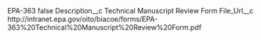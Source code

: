 <?xml version="1.0" encoding="UTF-8"?>
<CustomMetadata xmlns="http://soap.sforce.com/2006/04/metadata" xmlns:xsi="http://www.w3.org/2001/XMLSchema-instance" xmlns:xsd="http://www.w3.org/2001/XMLSchema">
    <label>EPA-363</label>
    <protected>false</protected>
    <values>
        <field>Description__c</field>
        <value xsi:type="xsd:string">Technical Manuscript Review Form</value>
    </values>
    <values>
        <field>File_Url__c</field>
        <value xsi:type="xsd:string">http://intranet.epa.gov/oito/biacoe/forms/EPA-363%20Technical%20Manuscript%20Review%20Form.pdf</value>
    </values>
</CustomMetadata>
